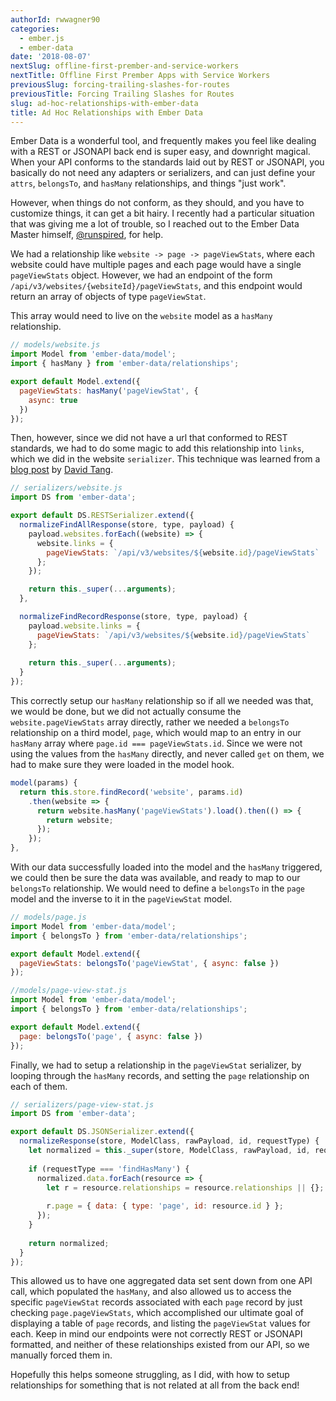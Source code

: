 ```yaml
---
authorId: rwwagner90
categories: 
  - ember.js
  - ember-data
date: '2018-08-07'
nextSlug: offline-first-prember-and-service-workers
nextTitle: Offline First Prember Apps with Service Workers
previousSlug: forcing-trailing-slashes-for-routes
previousTitle: Forcing Trailing Slashes for Routes
slug: ad-hoc-relationships-with-ember-data
title: Ad Hoc Relationships with Ember Data
---
```


Ember Data is a wonderful tool, and frequently makes you feel like dealing with a REST or JSONAPI back end 
is super easy, and downright magical. When your API conforms to the standards laid out by REST or JSONAPI, 
you basically do not need any adapters or serializers, and can just define your `attrs`, `belongsTo`, and 
`hasMany` relationships, and things "just work".

However, when things do not conform, as they should, and you have to customize things, it can get a bit hairy.
I recently had a particular situation that was giving me a lot of trouble, so I reached out to the Ember Data 
Master himself, [@runspired](https://twitter.com/Runspired), for help.

We had a relationship like `website -> page -> pageViewStats`, where each website could have multiple pages and each
page would have a single `pageViewStats` object. However, we had an endpoint of the form 
`/api/v3/websites/{websiteId}/pageViewStats`, and this endpoint would return an array of objects 
of type `pageViewStat`. 

This array would need to live on the `website` model as a `hasMany` relationship.

```js
// models/website.js
import Model from 'ember-data/model';
import { hasMany } from 'ember-data/relationships';

export default Model.extend({
  pageViewStats: hasMany('pageViewStat', {
    async: true
  })
});  
```

Then, however, since we did not have a url that conformed to REST standards, we had to do some magic to 
add this relationship into `links`, which we did in the website `serializer`. This technique was learned
from a [blog post](https://thejsguy.com/2016/02/21/handling-nested-resources-in-ember-data.html) by 
[David Tang](https://twitter.com/iamdtang).

```js
// serializers/website.js
import DS from 'ember-data';

export default DS.RESTSerializer.extend({
  normalizeFindAllResponse(store, type, payload) {
    payload.websites.forEach((website) => {
      website.links = {
        pageViewStats: `/api/v3/websites/${website.id}/pageViewStats`
      };
    });

    return this._super(...arguments);
  },

  normalizeFindRecordResponse(store, type, payload) {
    payload.website.links = {
      pageViewStats: `/api/v3/websites/${website.id}/pageViewStats`
    };
    
    return this._super(...arguments);
  }
});
```

This correctly setup our `hasMany` relationship so if all we needed was that, we would be done, but we 
did not actually consume the `website.pageViewStats` array directly, rather we needed a `belongsTo` 
relationship on a third model, `page`, which would map to an entry in our `hasMany` array where 
`page.id === pageViewStats.id`. Since we were not using the values from the `hasMany` directly, and 
never called `get` on them, we had to make sure they were loaded in the model hook.

```js
model(params) {
  return this.store.findRecord('website', params.id)
    .then(website => {
      return website.hasMany('pageViewStats').load().then(() => {
        return website;
      });
    });
},
```

With our data successfully loaded into the model and the `hasMany` triggered, we could then be sure the data 
was available, and ready to map to our `belongsTo` relationship. We would need to define a `belongsTo` in
the `page` model and the inverse to it in the `pageViewStat` model.

```js
// models/page.js
import Model from 'ember-data/model';
import { belongsTo } from 'ember-data/relationships';

export default Model.extend({
  pageViewStats: belongsTo('pageViewStat', { async: false })
});
```

```js
//models/page-view-stat.js
import Model from 'ember-data/model';
import { belongsTo } from 'ember-data/relationships';

export default Model.extend({
  page: belongsTo('page', { async: false })
});
```

Finally, we had to setup a relationship in the `pageViewStat` serializer, by looping through the `hasMany` records,
and setting the `page` relationship on each of them.

```js
// serializers/page-view-stat.js
import DS from 'ember-data';

export default DS.JSONSerializer.extend({
  normalizeResponse(store, ModelClass, rawPayload, id, requestType) {
    let normalized = this._super(store, ModelClass, rawPayload, id, requestType);
  
    if (requestType === 'findHasMany') {
      normalized.data.forEach(resource => {
        let r = resource.relationships = resource.relationships || {};
        
        r.page = { data: { type: 'page', id: resource.id } };
      });
    }
  
    return normalized;
  }
});
```

This allowed us to have one aggregated data set sent down from one API call, which populated the `hasMany`, 
and also allowed us to access the specific `pageViewStat` records associated with each `page` record by 
just checking `page.pageViewStats`, which accomplished our ultimate goal of displaying a table of `page`
records, and listing the `pageViewStat` values for each. Keep in mind our endpoints were not correctly 
REST or JSONAPI formatted, and neither of these relationships existed from our API, so we manually forced 
them in.

Hopefully this helps someone struggling, as I did, with how to setup relationships for something that is
not related at all from the back end!
